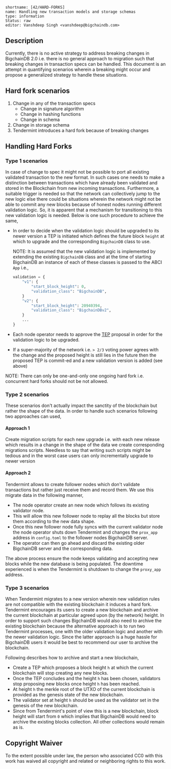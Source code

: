 ```
shortname: [42/HARD-FORKS]
name: Handling new transaction models and storage schemas
type: information
Status: raw
editor: Vanshdeep Singh <vanshdeep@bigchaindb.com>
```

## Description

Currently, there is no active strategy to address breaking changes in BigchainDB 2.0 i.e. there is no general approach to migration such that breaking changes in transaction specs can be handled. This document is an attempt in quantifying scenarios wherein a breaking might occur and propose a generalized strategy to handle these situations.


## Hard fork scenarios
1. Change in any of the transaction specs
    - Change in signature algorithm
    - Change in hashing functions
    - Change in schema
2. Change in storage schema
3. Tendermint introduces a hard fork because of breaking changes


## Handling Hard Forks

### Type 1 scenarios
In case of change to spec it might not be possible to port all existing validated transaction to the new format. In such cases one needs to make a distinction between transactions which have already been validated and stored in the Blockchain from new incoming transactions. Furthermore, a suitable trigger is needed so that the network can collectively jump to the new logic else there could be situations wherein the network might not be able to commit any new blocks because of honest nodes running different validation logic. So, it is apparent that a mechanism for transitioning to this new validation logic is needed. Below is one such procedure to achieve the same,

- In order to decide when the validation logic should be upgraded to its newer version a TEP is initiated which defines the future block `height` at which to upgrade and the corresponding `BigchainDB` class to use.

   NOTE: It is assumed that the new validation logic is implemented by extending the existing `BigchainDB` class and at the time of starting BigchainDB an instance of each of these classes is passed to the ABCI `App` i.e.,
   ```python
   validation = {
       "v1": {
           "start_block_height": 0,
           "validation_class": "BigchainDB",
       }
       "v2": {
           "start_block_height": 20940394,
           "validation_class": "BigchainDBv2",
       }
       ...
   }
   ```

- Each node operator needs to approve the [TEP](https://github.com/bigchaindb/BEPs/pull/44) proposal in order for the validation logic to be upgraded.

- If a super-majority of the network i.e. `> 2/3` voting power agrees with the change and the proposed height is still lies in the future then the proposed TEP is commit-ed and a new validation version is added (see above)

NOTE: There can only be one-and-only one ongoing hard fork i.e. concurrent hard forks should not be not allowed.


### Type 2 scenarios

These scenarios don't actually impact the sanctity of the blockchain but rather the shape of the data. In order to handle such scenarios following two approaches can used,

#### Approach 1

Create migration scripts for each new upgrade i.e. with each new release which results in a change in the shape of the data we create corresponding migrations scripts. Needless to say that writing such scripts might be tedious and in the worst case users can only incrementally upgrade to newer version

#### Approach 2

Tendermint allows to create follower nodes which don't validate transactions but rather just receive them and record them. We use this migrate data in the following manner,

- The node operator create an new node which follows its existing validator node. 
- This will allow this new follower node to replay all the blocks but store them according to the new data shape. 
- Once this new follower node fully syncs with the current validator node the node operator shuts down Tendermint and changes the `prox_app` address in `config.toml` to the follower nodes BigchainDB server.
- The operator can then go ahead and discard the existing older BigchainDB server and the corresponding data.

The above process ensure the node keeps validating and accepting new blocks while the new database is being populated. The downtime experienced is when the Tendermint is shutdown to change the `proxy_app` address.


### Type 3 scenarios
When Tendermint migrates to a new version wherein new validation rules are not compatible with the existing blockchain it induces a hard fork. Tendermint encourages its users to create a new blockchain and archive the current blockchain at particular agreed upon (by the network) height. In order to support such changes BigchainDB would also need to archive the existing blockchain because the alternative approach is to run two Tendermint processes, one with the older validation logic and another with the newer validation logic. Since the latter approach is a huge hassle for BigchainDB users it would be best to recommend our user to archive the blockchain.

Following describes how to archive and start a new blockchain,
- Create a TEP which proposes a block height `h` at which the current blockchain will stop creating any new blocks.
- Once the TEP concludes and the height `h` has been chosen, validators stop proposing new blocks once height `h` has been reached.
- At height `h` the merkle root of the UTXO of the current blockchain is provided as the genesis state of the new blockchain.
- The validator set at height `h` should be used as the validator set in the genesis of the new blockchain.
- Since from Tendermint's point of view this is a new blockchain, block height will start from `0` which implies that BigchainDB would need to archive the existing blocks collection. All other collections would remain as is.


## Copyright Waiver

To the extent possible under law, the person who associated CC0 with this work has waived all copyright and related or neighboring rights to this work.
